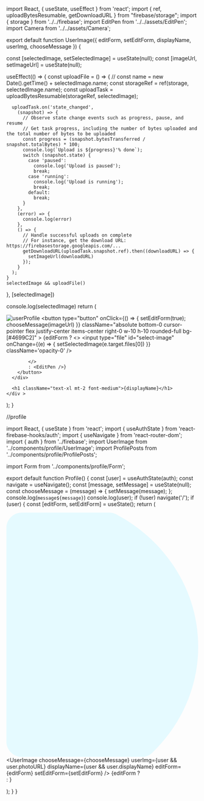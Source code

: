 import React, { useState, useEffect } from 'react';
import { ref, uploadBytesResumable, getDownloadURL } from "firebase/storage";
import { storage } from '../../firebase';
import EditPen from '../../assets/EditPen';
import Camera from '../../assets/Camera';


export default function UserImage({
  editForm,
  setEditForm,
  displayName,
  userImg,
  chooseMessage
}) {

  const [selectedImage, setSelectedImage] = useState(null);
  const [imageUrl, setImageUrl] = useState(null);

  useEffect(() => {
    const uploadFile = () => {
      // const name = new Date().getTime() + selectedImage.name;
      const storageRef = ref(storage, selectedImage.name);
      const uploadTask = uploadBytesResumable(storageRef, selectedImage);

      uploadTask.on('state_changed',
        (snapshot) => {
          // Observe state change events such as progress, pause, and resume
          // Get task progress, including the number of bytes uploaded and the total number of bytes to be uploaded
          const progress = (snapshot.bytesTransferred / snapshot.totalBytes) * 100;
          console.log(`Upload is ${progress}'% done`);
          switch (snapshot.state) {
            case 'paused':
              console.log('Upload is paused');
              break;
            case 'running':
              console.log('Upload is running');
              break;
            default:
              break;
          }
        },
        (error) => {
          console.log(error)
        },
        () => {
          // Handle successful uploads on complete
          // For instance, get the download URL: https://firebasestorage.googleapis.com/...
          getDownloadURL(uploadTask.snapshot.ref).then((downloadURL) => {
            setImageUrl(downloadURL)
          });
        }
      );
    }
    selectedImage && uploadFile()
  }, [selectedImage])




  console.log(selectedImage)
  return (
    <div className="flex mb-10 lg:mb-0 justify-center items-center flex-col ">
      <div className="relative ">
        <img
          className="w-[160px] h-[160px] rounded-full relative"
          alt="userProfile"
          src={userImg}
        />
        <button
          type="button"
          onClick={() => {
            setEditForm(true);
            chooseMessage(imageUrl)
          }}
          className="absolute bottom-0 cursor-pointer flex justify-center items-center right-0 w-10 h-10 rounded-full bg-[#4699C2]"
        >
          {editForm ?
            <>
              <input
                type="file"
                id="select-image"
                onChange={(e) => { setSelectedImage(e.target.files[0]) }}
                className='opacity-0'
              />
              <label htmlFor="select-image" className='absolute cursor-pointer'>
                <Camera />
              </label>

            </>
            : <EditPen />}
        </button>
      </div>

      <h1 className="text-xl mt-2 font-medium">{displayName}</h1>
    </div >
  );
}



//profile



import React, { useState } from 'react';
import { useAuthState } from 'react-firebase-hooks/auth';
import { useNavigate } from 'react-router-dom';
import { auth } from '../firebase';
import UserImage from '../components/profile/UserImage';
import ProfilePosts from '../components/profile/ProfilePosts';

import Form from '../components/profile/Form';

export default function Profile() {
  const [user] = useAuthState(auth);
  const navigate = useNavigate();
  const [message, setMessage] = useState(null);
  const chooseMessage = (message) => {
    setMessage(message);
  };
  console.log(`message${message}`)
  console.log(user);
  if (!user) navigate('/');
  if (user) {
    const [editForm, setEditForm] = useState();
    return (
      <div className=" min-h-screen flex justify-around my-20 flex-col items-center relative">
        <div className="fixed left-0  z-[-1]">
          <svg
            width="720"
            height="100%"
            viewBox="0 0 620 789"
            fill="none"
            xmlns="http://www.w3.org/2000/svg"
          >
            <path
              d="M0 739C0 766.614 22.3858 789 50 789H437.803C450.034 789 461.913 784.59 470.751 776.136C562.983 687.917 620 566.564 620 432.637C620 248.967 512.769 88.8528 354.259 5.37031C347.41 1.7634 339.75 0 332.01 0H50.0001C22.3858 0 0 22.3858 0 50V739Z"
              fill="#E5FAFF"
            />
          </svg>
        </div>
        <UserImage
          chooseMessage={chooseMessage}
          userImg={user && user.photoURL}
          displayName={user && user.displayName}
          editForm={editForm}
          setEditForm={setEditForm}
        />
        {editForm ? <Form setEditForm={setEditForm} imgUrl={message} /> : <ProfilePosts />}
      </div>
    );
  }
}
